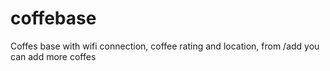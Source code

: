 # coffebase

Coffes base with wifi connection, coffee rating and location, from /add you can add more coffes
